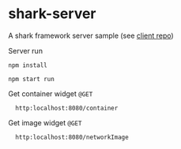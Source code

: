 # shark-server
A shark framework server sample (see [client repo](https://github.com/lau1944/shark))

Server run
``` 
npm install
```
```
npm start run
```

Get container widget `@GET`
``` 
  http:localhost:8080/container
```

Get image widget `@GET`
```
  http:localhost:8080/networkImage
```
